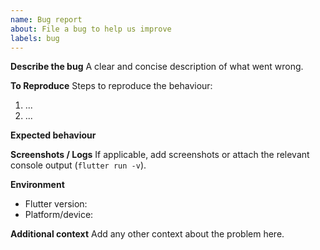 ```yaml
---
name: Bug report
about: File a bug to help us improve
labels: bug
---
```


**Describe the bug**
A clear and concise description of what went wrong.

**To Reproduce**
Steps to reproduce the behaviour:
1. ...
2. ...

**Expected behaviour**

**Screenshots / Logs**
If applicable, add screenshots or attach the relevant console output (`flutter run -v`).

**Environment**
- Flutter version:
- Platform/device:

**Additional context**
Add any other context about the problem here.
